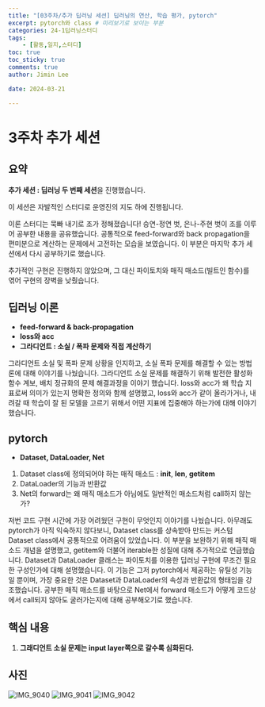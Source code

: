 ```yaml
---
title: "[03주차/추가 딥러닝 세션] 딥러닝의 연산, 학습 평가, pytorch"
excerpt: pytorch와 class # 미리보기로 보이는 부분
categories: 24-1딥러닝스터디
tags: 
    - [활동,일지,스터디]
toc: true
toc_sticky: true
comments: true
author: Jimin Lee

date: 2024-03-21

---
```

# 3주차 추가 세션

## 요약

**추가 세션 : 딥러닝 두 번째 세션**을 진행했습니다. 

이 세션은 자발적인 스터디로 운영진의 지도 하에 진행됩니다. 

이론 스터디는 묵빠 내기로 조가 정해졌습니다! 승연-정연 벗, 은나-주현 벗이 조를 이루어 공부한 내용을 공유했습니다. 공통적으로 feed-forward와 back propagation을 편미분으로 계산하는 문제에서 고전하는 모습을 보였습니다. 이 부분은 마지막 추가 세션에서 다시 공부하기로 했습니다. 

추가적인 구현은 진행하지 않았으며, 그 대신 파이토치와 매직 매소드(빌트인 함수)를 엮어 구현의 장벽을 낮췄습니다. 

## 딥러닝 이론

- **feed-forward & back-propagation**
- **loss와 acc**
- **그라디언트 : 소실 / 폭파 문제와 직접 계산하기**

그라디언트 소실 및 폭파 문제 상황을 인지하고, 소실 폭파 문제를 해결할 수 있는 방법론에 대해 이야기를 나눴습니다. 그라디언트 소실 문제를 해결하기 위해 발전한 활성화 함수 계보, 배치 정규화의 문제 해결과정을 이야기 했습니다. loss와 acc가 왜 학습 지표로써 의미가 있는지 명확한 정의와 함께 설명했고, loss와 acc가 같이 올라가거나, 내려갈 때 학습이 잘 된 모델을 고르기 위해서 어떤 지표에 집중해야 하는가에 대해 이야기 했습니다. 

## pytorch

- **Dataset, DataLoader, Net**
1. Dataset class에 정의되어야 하는 매직 매소드 : __init__, __len__, __getitem__
2. DataLoader의 기능과 반환값
3. Net의 forward는 왜 매직 매소드가 아님에도 일반적인 매소드처럼 call하지 않는가?

저번 코드 구현 시간에 가장 어려웠던 구현이 무엇인지 이야기를 나눴습니다. 아무래도 pytorch가 아직 익숙하지 않다보니, Dataset class를 상속받아 만드는 커스텀 Dataset class에서 공통적으로 어려움이 있었습니다. 이 부분을 보완하기 위해 매직 매소드 개념을 설명했고, getitem와 더불어 iterable한 성질에 대해 추가적으로 언급했습니다. 
Dataset과 DataLoader 클래스는 파이토치를 이용한 딥러닝 구현에 무조건 필요한 구성인가에 대해 설명했습니다. 이 기능은 그저 pytorch에서 제공하는 유틸성 기능일 뿐이며, 가장 중요한 것은 Dataset과 DataLoader의 속성과 반환값의 형태임을 강조했습니다. 공부한 매직 매소드를 바탕으로 Net에서 forward 매소드가 어떻게 코드상에서 call되지 않아도 굴러가는지에 대해 공부해오기로 했습니다. 

## 핵심 내용

1. **그래디언트 소실 문제는 input layer쪽으로 갈수록 심화된다.** 

## 사진
![IMG_9040](https://github.com/KanghwaSisters/kanghwasisters.github.io/assets/126959470/cdc0b1d0-260d-4643-8f58-93d5cb8b3107)
![IMG_9041](https://github.com/KanghwaSisters/kanghwasisters.github.io/assets/126959470/9054c68b-f1c0-4bf2-ba91-72dba2b72297)
![IMG_9042](https://github.com/KanghwaSisters/kanghwasisters.github.io/assets/126959470/cca1ce80-7ab3-4fdf-81c3-b45855d5277d)

